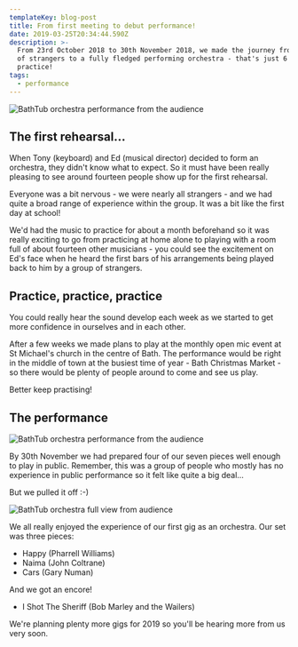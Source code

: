 ```yaml
---
templateKey: blog-post
title: From first meeting to debut performance!
date: 2019-03-25T20:34:44.590Z
description: >-
  From 23rd October 2018 to 30th November 2018, we made the journey from a group
  of strangers to a fully fledged performing orchestra - that's just 6 weeks'
  practice!
tags:
  - performance
---
```

![BathTub orchestra performance from the audience](/img/2019-dec-performance-front-LO-RES.jpg "Audience view")

## The first rehearsal...

When Tony (keyboard) and Ed (musical director) decided to form an orchestra, they didn't know what to expect. So it must have been really pleasing to see around fourteen people show up for the first rehearsal.

Everyone was a bit nervous - we were nearly all strangers - and we had quite a broad range of experience within the group. It was a bit like the first day at school!

We'd had the music to practice for about a month beforehand so it was really exciting to go from practicing at home alone to playing with a room full of about fourteen other musicians - you could see the excitement on Ed's face when he heard the first bars of his arrangements being played back to him by a group of strangers.

## Practice, practice, practice

You could really hear the sound develop each week as we started to get more confidence in ourselves and in each other.

After a few weeks we made plans to play at the monthly open mic event at St Michael's church in the centre of Bath. The performance would be right in the middle of town at the busiest time of year - Bath Christmas Market - so there would be plenty of people around to come and see us play.

Better keep practising!

## The performance

![BathTub orchestra performance from the audience](/img/2019-dec-performance-behind-LO-RES.jpg "Backstage view")

By 30th November we had prepared four of our seven pieces well enough to play in public. Remember, this was a group of people who mostly has no experience in public performance so it felt like quite a big deal...

But we pulled it off :-)

![BathTub orchestra full view from audience](/img/dsc08455.jpg "Full view from the audience")

We all really enjoyed the experience of our first gig as an orchestra. Our set was three pieces:

* Happy (Pharrell Williams)
* Naima (John Coltrane)
* Cars (Gary Numan)

And we got an encore!

* I Shot The Sheriff (Bob Marley and the Wailers)

We're planning plenty more gigs for 2019 so you'll be hearing more from us very soon.
